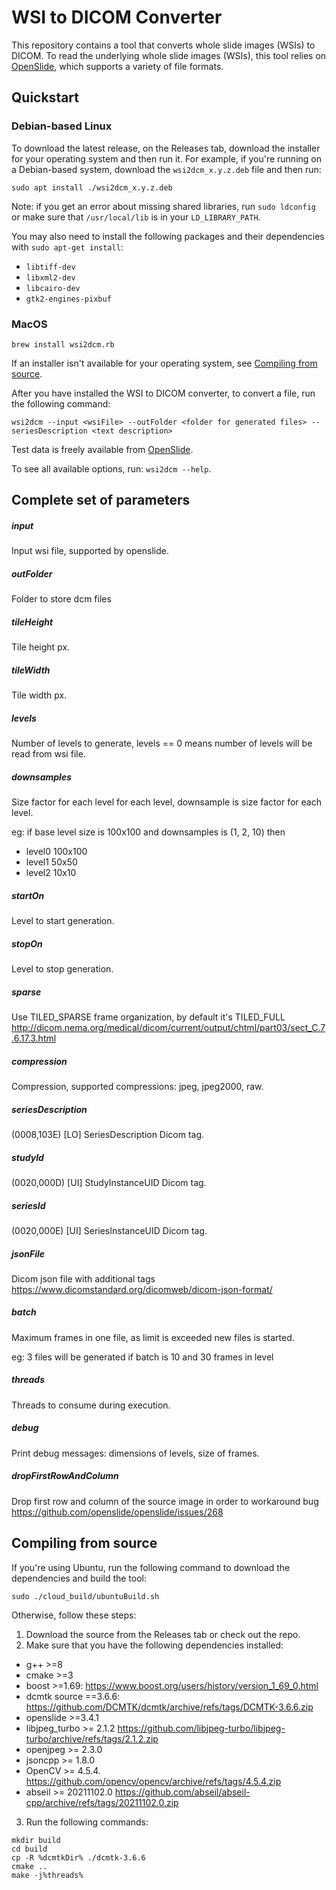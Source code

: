 # WSI to DICOM Converter

This repository contains a tool that converts whole slide images (WSIs) to DICOM. To read the underlying whole slide images (WSIs), this tool relies on [OpenSlide](https://openslide.org), which supports a variety of file formats.

## Quickstart

### Debian-based Linux
To download the latest release, on the Releases tab, download the installer for your operating system and then run it. For example, if you're running on a Debian-based system, download the `wsi2dcm_x.y.z.deb` file and then run:

```
sudo apt install ./wsi2dcm_x.y.z.deb
```
Note: if you get an error about missing shared libraries, run `sudo ldconfig` or make sure that `/usr/local/lib` is in your `LD_LIBRARY_PATH`.

You may also need to install the following packages and their dependencies with `sudo apt-get install`:
* `libtiff-dev`
* `libxml2-dev`
* `libcairo-dev`
* `gtk2-engines-pixbuf`

### MacOS

```
brew install wsi2dcm.rb
```


If an installer isn't available for your operating system, see [Compiling from source](#compiling-from-source).

After you have installed the WSI to DICOM converter, to convert a file, run the following command:

```
wsi2dcm --input <wsiFile> --outFolder <folder for generated files> --seriesDescription <text description>
```

Test data is freely available from [OpenSlide](http://openslide.cs.cmu.edu/download/openslide-testdata/).

To see all available options, run: `wsi2dcm --help`.

## Complete set of parameters

##### input
Input wsi file, supported by openslide.
##### outFolder
Folder to store dcm files
##### tileHeight
Tile height px.
##### tileWidth
Tile width px.
##### levels
Number of levels to generate, levels == 0 means number of levels will be read from wsi file.
##### downsamples
Size factor for each level  for each level, downsample is size factor for each level.

eg: if base level size is 100x100 and downsamples is (1, 2, 10) then
- level0 100x100
- level1 50x50
- level2 10x10
##### startOn
Level to start generation.
##### stopOn
Level to stop generation.
##### sparse
Use TILED_SPARSE frame organization, by default it's TILED_FULL http://dicom.nema.org/medical/dicom/current/output/chtml/part03/sect_C.7.6.17.3.html
##### compression
Compression, supported compressions: jpeg, jpeg2000, raw.
##### seriesDescription
(0008,103E) [LO] SeriesDescription Dicom tag.
##### studyId
(0020,000D) [UI] StudyInstanceUID Dicom tag.
##### seriesId
(0020,000E) [UI] SeriesInstanceUID Dicom tag.
##### jsonFile
Dicom json file with additional tags https://www.dicomstandard.org/dicomweb/dicom-json-format/
##### batch
Maximum frames in one file, as limit is exceeded new files is started.

eg: 3 files will be generated if batch is 10 and 30 frames in level
##### threads
Threads to consume during execution.
##### debug
Print debug messages: dimensions of levels, size of frames.
##### dropFirstRowAndColumn
Drop first row and column of the source image in order to workaround bug https://github.com/openslide/openslide/issues/268

## Compiling from source

If you're using Ubuntu, run the following command to download the dependencies and build the tool:


```shell
sudo ./cloud_build/ubuntuBuild.sh
```

Otherwise, follow these steps:

1. Download the source from the Releases tab or check out the repo.
2. Make sure that you have the following dependencies installed:

  - g++ >=8
  - cmake >=3
  - boost >=1.69: https://www.boost.org/users/history/version_1_69_0.html
  - dcmtk source ==3.6.6: https://github.com/DCMTK/dcmtk/archive/refs/tags/DCMTK-3.6.6.zip
  - openslide >=3.4.1
  - libjpeg_turbo >= 2.1.2 https://github.com/libjpeg-turbo/libjpeg-turbo/archive/refs/tags/2.1.2.zip
  - openjpeg >= 2.3.0
  - jsoncpp >= 1.8.0
  - OpenCV >= 4.5.4.     https://github.com/opencv/opencv/archive/refs/tags/4.5.4.zip
  - abseil >= 20211102.0 https://github.com/abseil/abseil-cpp/archive/refs/tags/20211102.0.zip

3. Run the following commands:

```shell
mkdir build
cd build
cp -R %dcmtkDir% ./dcmtk-3.6.6
cmake ..
make -j%threads%
```

